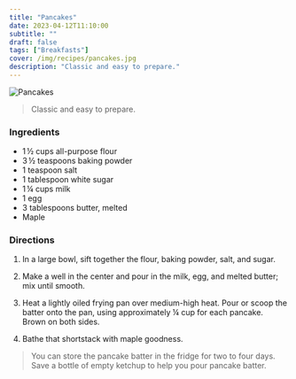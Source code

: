 ```yaml
---
title: "Pancakes"
date: 2023-04-12T11:10:00
subtitle: ""
draft: false
tags: ["Breakfasts"]
cover: /img/recipes/pancakes.jpg
description: "Classic and easy to prepare."
---
```


<div class="my-flexbox row-collapse center basic-gap" >
  <div>
    <img src="/img/recipes/pancakes.jpg" alt="Pancakes" class="cover-img">
  </div>
  <div>
    <blockquote>
      Classic and easy to prepare.
    </blockquote>
  </div>
</div>

### Ingredients

- 1 ½ cups all-purpose flour
- 3 ½ teaspoons baking powder
- 1 teaspoon salt
- 1 tablespoon white sugar
- 1 ¼ cups milk
- 1 egg
- 3 tablespoons butter, melted
- Maple

### Directions

1. In a large bowl, sift together the flour, baking powder, salt, and sugar. 

2. Make a well in the center and pour in the milk, egg, and melted butter; mix until smooth.

2. Heat a lightly oiled frying pan over medium-high heat. Pour or scoop the batter onto the pan, using approximately ¼ cup for each pancake. Brown on both sides.

3. Bathe that shortstack with maple goodness.

> You can store the pancake batter in the fridge for two to four days. Save a bottle of empty ketchup to help you pour pancake batter.
